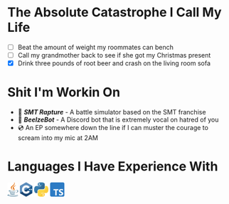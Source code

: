 <div align='left'> 

# The Absolute Catastrophe I Call My Life
- [ ] Beat the amount of weight my roommates can bench
- [ ] Call my grandmother back to see if she got my Christmas present
- [x] Drink three pounds of root beer and crash on the living room sofa

# Shit I'm Workin On
- 👺 ***SMT Rapture*** - A battle simulator based on the SMT franchise
- 👿 ***BeelzeBot*** - A Discord bot that is extremely vocal on hatred of you
- 💿 An EP somewhere down the line if I can muster the courage to scream into my mic at 2AM
  
# Languages I Have Experience With
<code><img height="32" src="visuals/java.svg"></code>
<code><img height="32" src="visuals/c++.svg"></code>
<code><img height="32" src="visuals/python.svg"></code>
<code><img height="32" src="visuals/typescript.svg"></code>

<br />

</div>
